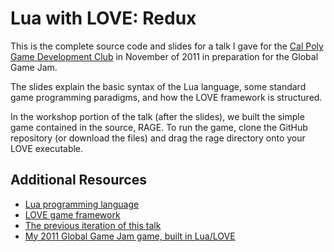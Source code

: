 # Lua with LOVE: Redux

This is the complete source code and slides for a talk I gave for the
[Cal Poly Game Development Club](http://www.cpgd.org) in November of 2011 in
preparation for the Global Game Jam.

The slides explain the basic syntax of the Lua language, some standard game
programming paradigms, and how the LOVE framework is structured.

In the workshop portion of the talk (after the slides), we built the simple game
contained in the source, RAGE. To run the game, clone the GitHub repository (or
download the files) and drag the rage directory onto your LOVE executable.

## Additional Resources

 * [Lua programming language](http://www.lua.org)
 * [LOVE game framework](http://www.love2d.org)
 * [The previous iteration of this talk](https://github.com/bobsomers/lua-love-talk)
 * [My 2011 Global Game Jam game, built in Lua/LOVE](https://github.com/bobsomers/game-jam-2011)

